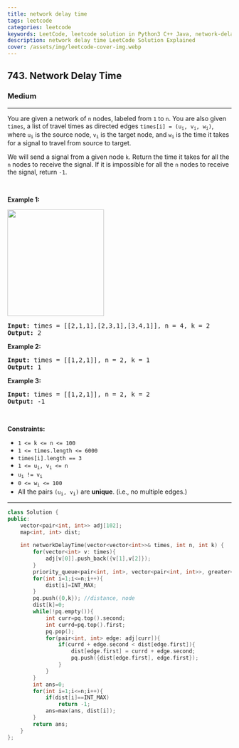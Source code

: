 ```yaml
---
title: network delay time
tags: leetcode
categories: leetcode
keywords: LeetCode, leetcode solution in Python3 C++ Java, network-delay-time solution
description: network delay time LeetCode Solution Explained
cover: /assets/img/leetcode-cover-img.webp
---
```



<h2>743. Network Delay Time</h2><h3>Medium</h3><hr><div><p>You are given a network of <code>n</code> nodes, labeled from <code>1</code> to <code>n</code>. You are also given <code>times</code>, a list of travel times as directed edges <code>times[i] = (u<sub>i</sub>, v<sub>i</sub>, w<sub>i</sub>)</code>, where <code>u<sub>i</sub></code> is the source node, <code>v<sub>i</sub></code> is the target node, and <code>w<sub>i</sub></code> is the time it takes for a signal to travel from source to target.</p>

<p>We will send a signal from a given node <code>k</code>. Return the time it takes for all the <code>n</code> nodes to receive the signal. If it is impossible for all the <code>n</code> nodes to receive the signal, return <code>-1</code>.</p>

<p>&nbsp;</p>
<p><strong>Example 1:</strong></p>
<img alt="" src="https://assets.leetcode.com/uploads/2019/05/23/931_example_1.png" style="width: 217px; height: 239px;">
<pre><strong>Input:</strong> times = [[2,1,1],[2,3,1],[3,4,1]], n = 4, k = 2
<strong>Output:</strong> 2
</pre>

<p><strong>Example 2:</strong></p>

<pre><strong>Input:</strong> times = [[1,2,1]], n = 2, k = 1
<strong>Output:</strong> 1
</pre>

<p><strong>Example 3:</strong></p>

<pre><strong>Input:</strong> times = [[1,2,1]], n = 2, k = 2
<strong>Output:</strong> -1
</pre>

<p>&nbsp;</p>
<p><strong>Constraints:</strong></p>

<ul>
	<li><code>1 &lt;= k &lt;= n &lt;= 100</code></li>
	<li><code>1 &lt;= times.length &lt;= 6000</code></li>
	<li><code>times[i].length == 3</code></li>
	<li><code>1 &lt;= u<sub>i</sub>, v<sub>i</sub> &lt;= n</code></li>
	<li><code>u<sub>i</sub> != v<sub>i</sub></code></li>
	<li><code>0 &lt;= w<sub>i</sub> &lt;= 100</code></li>
	<li>All the pairs <code>(u<sub>i</sub>, v<sub>i</sub>)</code> are <strong>unique</strong>. (i.e., no multiple edges.)</li>
</ul>
</div>

---




```cpp
class Solution {
public:
    vector<pair<int, int>> adj[102];
    map<int, int> dist;
    
    int networkDelayTime(vector<vector<int>>& times, int n, int k) {
        for(vector<int> v: times){
            adj[v[0]].push_back({v[1],v[2]});
        }
        priority_queue<pair<int, int>, vector<pair<int, int>>, greater<pair<int, int>>> pq;
        for(int i=1;i<=n;i++){
            dist[i]=INT_MAX;
        }
        pq.push({0,k}); //distance, node
        dist[k]=0;
        while(!pq.empty()){
            int curr=pq.top().second;
            int currd=pq.top().first;
            pq.pop();
            for(pair<int, int> edge: adj[curr]){
                if(currd + edge.second < dist[edge.first]){
                    dist[edge.first] = currd + edge.second;
                    pq.push({dist[edge.first], edge.first});
                }
            }
        }
        int ans=0;
        for(int i=1;i<=n;i++){
            if(dist[i]==INT_MAX)
                return -1;
            ans=max(ans, dist[i]);
        }
        return ans;
    }
};
```
